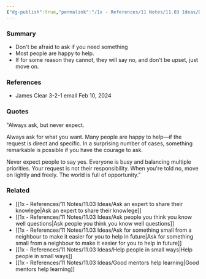 ```yaml
---
{"dg-publish":true,"permalink":"/1x - References/11 Notes/11.03 Ideas/Dont be afraid to ask, dont be disappointed if someone says no/","title":"Dont be afraid to ask, dont be disappointed if someone says no","noteIcon":""}
---
```



### Summary
- Don't be afraid to ask if you need something
- Most people are happy to help.
- If for some reason they cannot, they will say no, and don't be upset, just move on.

### References
- James Clear 3-2-1 email Feb 10, 2024

### Quotes
"Always ask, but never expect.

Always ask for what you want. Many people are happy to help—if the request is direct and specific. In a surprising number of cases, something remarkable is possible if you have the courage to ask.

Never expect people to say yes. Everyone is busy and balancing multiple priorities. Your request is not their responsibility. When you're told no, move on lightly and freely. The world is full of opportunity."

### Related
- [[1x - References/11 Notes/11.03 Ideas/Ask an expert to share their knowlege\|Ask an expert to share their knowlege]]
- [[1x - References/11 Notes/11.03 Ideas/Ask people you think you know well questions\|Ask people you think you know well questions]]
- [[1x - References/11 Notes/11.03 Ideas/Ask for something small from a neighbour to make it easier for you to help in future\|Ask for something small from a neighbour to make it easier for you to help in future]]
- [[1x - References/11 Notes/11.03 Ideas/Help people in small ways\|Help people in small ways]]
- [[1x - References/11 Notes/11.03 Ideas/Good mentors help learning\|Good mentors help learning]]